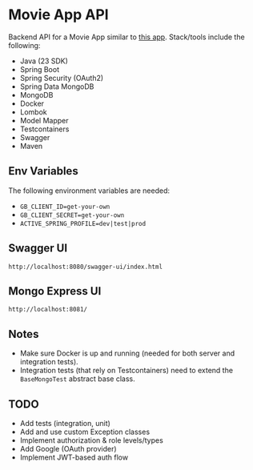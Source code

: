 # Movie App API

Backend API for a Movie App similar to [this app](https://react-movies-list.netlify.app/).
Stack/tools include the following:

- Java (23 SDK)
- Spring Boot
- Spring Security (OAuth2)
- Spring Data MongoDB
- MongoDB
- Docker
- Lombok
- Model Mapper
- Testcontainers
- Swagger
- Maven

## Env Variables

The following environment variables are needed:

- `GB_CLIENT_ID=get-your-own`
- `GB_CLIENT_SECRET=get-your-own`
- `ACTIVE_SPRING_PROFILE=dev|test|prod`

## Swagger UI

`http://localhost:8080/swagger-ui/index.html`

## Mongo Express UI

`http://localhost:8081/`

## Notes

- Make sure Docker is up and running (needed for both server and integration tests).
- Integration tests (that rely on Testcontainers) need to extend the `BaseMongoTest` abstract base class.

## TODO

- Add tests (integration, unit)
- Add and use custom Exception classes
- Implement authorization & role levels/types
- Add Google (OAuth provider)
- Implement JWT-based auth flow
